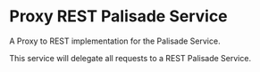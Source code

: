 # Proxy REST Palisade Service

A Proxy to REST implementation for the Palisade Service.

This service will delegate all requests to a REST Palisade Service.
